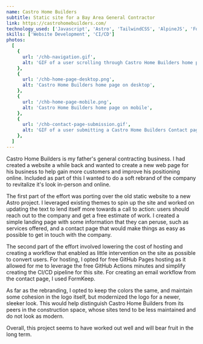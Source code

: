 ```yaml
---
name: Castro Home Builders
subtitle: Static site for a Bay Area General Contractor
link: https://castrohomebuilders.com/
technology_used: ['Javascript', 'Astro', 'TailwindCSS', 'AlpineJS', 'FormKeep']
skills: ['Website Development', 'CI/CD']
photos:
  [
    {
      url: '/chb-navigation.gif',
      alt: 'GIF of a user scrolling through Castro Home Builders home page and navigating to contact page',
    },
    {
      url: '/chb-home-page-desktop.png',
      alt: 'Castro Home Builders home page on desktop',
    },
    {
      url: '/chb-home-page-mobile.png',
      alt: 'Castro Home Builders home page on mobile',
    },
    {
      url: '/chb-contact-page-submission.gif',
      alt: 'GIF of a user submitting a Castro Home Builders Contact page submission, animated',
    },
  ]
---
```


Castro Home Builders is my father's general contracting business. I had created a website a while back and wanted to create a new web page for his business to help gain more customers and improve his positioning online. Included as part of this I wanted to do a soft rebrand of the company to revitalize it's look in-person and online.

The first part of the effort was porting over the old static website to a new Astro project. I leveraged existing themes to spin up the site and worked on updating the text to lend itself more towards a call to action: users should reach out to the company and get a free estimate of work. I created a simple landing page with some information that they can peruse, such as services offered, and a contact page that would make things as easy as possible to get in touch with the company.

The second part of the effort involved lowering the cost of hosting and creating a workflow that enabled as little intervention on the site as possible to convert users. For hosting, I opted for free GitHub Pages hosting as it allowed for me to leverage the free GitHub Actions minutes and simplify creating the CI/CD pipeline for this site. For creating an email workflow from the contact page, I used FormKeep.

As far as the rebranding, I opted to keep the colors the same, and maintain some cohesion in the logo itself, but modernized the logo for a newer, sleeker look. This would help distinguish Castro Home Builders from its peers in the construction space, whose sites tend to be less maintained and do not look as modern.

Overall, this project seems to have worked out well and will bear fruit in the long term.
